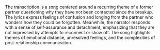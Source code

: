 The transcription is a song centered around a recurring theme of a former partner questioning why they have not been contacted since the breakup. The lyrics express feelings of confusion and longing from the partner who wonders how they could be forgotten. Meanwhile, the narrator responds with a sense of self-assurance and detachment, emphasizing that they are not impressed by attempts to reconnect or show off. The song highlights themes of emotional distance, unresolved feelings, and the complexities of post-relationship communication.